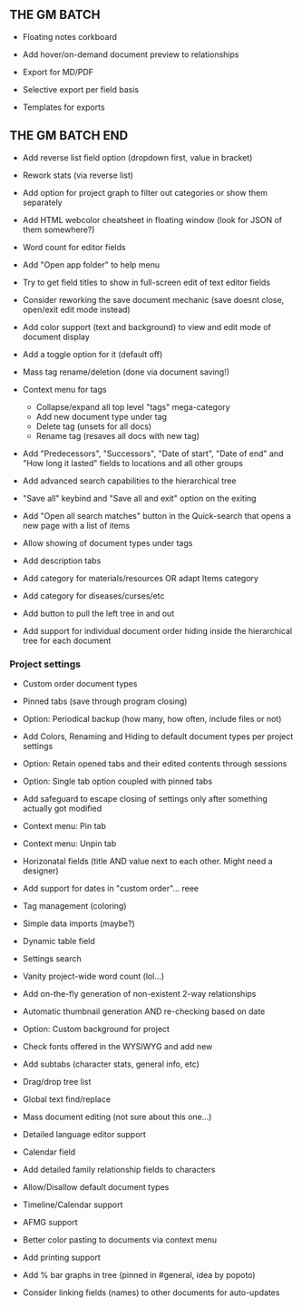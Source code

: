 
## THE GM BATCH

- Floating notes corkboard
- Add hover/on-demand document preview to relationships

- Export for MD/PDF
- Selective export per field basis
- Templates for exports

## THE GM BATCH END

- Add reverse list field option (dropdown first, value in bracket)
- Rework stats (via reverse list)
- Add option for project graph to filter out categories or show them separately
- Add HTML webcolor cheatsheet in floating window (look for JSON of them somewhere?)
- Word count for editor fields
- Add "Open app folder" to help menu
- Try to get field titles to show in full-screen edit of text editor fields

- Consider reworking the save document mechanic (save doesnt close, open/exit edit mode instead)
- Add color support (text and background) to view and edit mode of document display
- Add a toggle option for it (default off)

- Mass tag rename/deletion (done via document saving!)
- Context menu for tags
  - Collapse/expand all top level "tags" mega-category
  - Add new document type under tag
  - Delete tag (unsets for all docs)
  - Rename tag (resaves all docs with new tag)

- Add "Predecessors", "Successors", "Date of start", "Date of end" and "How long it lasted" fields to locations and all other groups

- Add advanced search capabilities to the hierarchical tree

- "Save all" keybind and "Save all and exit" option on the exiting

- Add "Open all search matches" button in the Quick-search that opens a new page with a list of items
- Allow showing of document types under tags
- Add description tabs
- Add category for materials/resources OR adapt Items category
- Add category for diseases/curses/etc
- Add button to pull the left tree in and out
- Add support for individual document order hiding inside the hierarchical tree for each document

### Project settings

- Custom order document types
- Pinned tabs (save through program closing)
- Option: Periodical backup (how many, how often, include files or not)
- Add Colors, Renaming and Hiding to default document types per project settings
- Option: Retain opened tabs and their edited contents through sessions
- Option: Single tab option coupled with pinned tabs
- Add safeguard to escape closing of settings only after something actually got modified
- Context menu: Pin tab
- Context menu: Unpin tab

- Horizonatal fields (title AND value next to each other. Might need a designer)
- Add support for dates in "custom order"... reee
- Tag management (coloring)

- Simple data imports (maybe?)
- Dynamic table field
- Settings search

- Vanity project-wide word count (lol...)
- Add on-the-fly generation of non-existent 2-way relationships

- Automatic thumbnail generation AND re-checking based on date

- Option: Custom background for project
- Check fonts offered in the WYSIWYG and add new
- Add subtabs (character stats, general info, etc)
- Drag/drop tree list
- Global text find/replace
- Mass document editing (not sure about this one...)

- Detailed language editor support
- Calendar field
- Add detailed family relationship fields to characters
- Allow/Disallow default document types
- Timeline/Calendar support
- AFMG support
- Better color pasting to documents via context menu
- Add printing support
- Add % bar graphs in tree (pinned in #general, idea by popoto)
- Consider linking fields (names) to other documents for auto-updates
